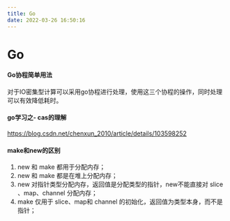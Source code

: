 ```yaml
---
title: Go
date: 2022-03-26 16:50:16
---
```


# Go

#### Go协程简单用法
对于IO密集型计算可以采用go协程进行处理，使用这三个协程的操作，同时处理可以有效降低耗时。


#### go学习之- cas的理解
https://blog.csdn.net/chenxun_2010/article/details/103598252


#### make和new的区别
1. new 和 make 都用于分配内存；
2. new 和 make 都是在堆上分配内存；
3. new 对指针类型分配内存，返回值是分配类型的指针，new不能直接对 slice 、map、channel 分配内存；
4. make 仅用于 slice、map和 channel 的初始化，返回值为类型本身，而不是指针；

#### 